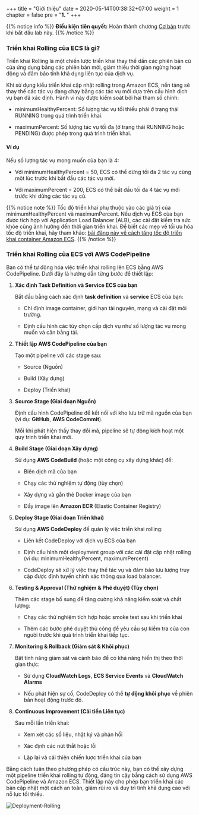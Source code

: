 +++
title = "Giới thiệu"
date = 2020-05-14T00:38:32+07:00
weight = 1
chapter = false
pre = "<b>1. </b>"
+++

{{% notice info %}}
**Điều kiện tiên quyết:** Hoàn thành chương [Cơ bản](https://aws-fcj-ecs-workshop.github.io/Amazon-ECS-Immersion-Day/fundamentals/) trước khi bắt đầu lab này.
{{% /notice %}}

### Triển khai Rolling của ECS là gì?

Triển khai Rolling là một chiến lược triển khai thay thế dần các phiên bản cũ của ứng dụng bằng các phiên bản mới, giảm thiểu thời gian ngừng hoạt động và đảm bảo tính khả dụng liên tục của dịch vụ.

Khi sử dụng kiểu triển khai cập nhật rolling trong Amazon ECS, nền tảng sẽ thay thế các tác vụ đang chạy bằng các tác vụ mới dựa trên cấu hình dịch vụ bạn đã xác định. Hành vi này được kiểm soát bởi hai tham số chính:

- minimumHealthyPercent: Số lượng tác vụ tối thiểu phải ở trạng thái RUNNING trong quá trình triển khai.

- maximumPercent: Số lượng tác vụ tối đa (ở trạng thái RUNNING hoặc PENDING) được phép trong quá trình triển khai.

#### Ví dụ

Nếu số lượng tác vụ mong muốn của bạn là 4:

- Với minimumHealthyPercent = 50, ECS có thể dừng tối đa 2 tác vụ cùng một lúc trước khi bắt đầu các tác vụ mới.

- Với maximumPercent = 200, ECS có thể bắt đầu tối đa 4 tác vụ mới trước khi dừng các tác vụ cũ.

{{% notice note %}}
Tốc độ triển khai phụ thuộc vào các giá trị của minimumHealthyPercent và maximumPercent. Nếu dịch vụ ECS của bạn được tích hợp với Application Load Balancer (ALB), các cài đặt kiểm tra sức khỏe cũng ảnh hưởng đến thời gian triển khai.
Để biết các mẹo về tối ưu hóa tốc độ triển khai, hãy tham khảo: [bài đăng này về cách tăng tốc độ triển khai container Amazon ECS](https://nathanpeck.com/speeding-up-amazon-ecs-container-deployments/).
{{% /notice %}}

### Triển khai Rolling của ECS với AWS CodePipeline

Bạn có thể tự động hóa việc triển khai rolling lên ECS bằng AWS CodePipeline. Dưới đây là hướng dẫn từng bước để thiết lập:

1. **Xác định Task Definition và Service ECS của bạn**

   Bắt đầu bằng cách xác định **task definition** và **service** ECS của bạn:

   - Chỉ định image container, giới hạn tài nguyên, mạng và cài đặt môi trường.

   - Định cấu hình các tùy chọn cấp dịch vụ như số lượng tác vụ mong muốn và cân bằng tải.

2. **Thiết lập AWS CodePipeline của bạn**

   Tạo một pipeline với các stage sau:

   - Source (Nguồn)

   - Build (Xây dựng)

   - Deploy (Triển khai)

3. **Source Stage (Giai đoạn Nguồn)**

   Định cấu hình CodePipeline để kết nối với kho lưu trữ mã nguồn của bạn (ví dụ: **GitHub**, **AWS CodeCommit**).

   Mỗi khi phát hiện thấy thay đổi mã, pipeline sẽ tự động kích hoạt một quy trình triển khai mới.

4. **Build Stage (Giai đoạn Xây dựng)**

   Sử dụng **AWS CodeBuild** (hoặc một công cụ xây dựng khác) để:

   - Biên dịch mã của bạn

   - Chạy các thử nghiệm tự động (tùy chọn)

   - Xây dựng và gắn thẻ Docker image của bạn

   - Đẩy image lên **Amazon ECR** (Elastic Container Registry)

5. **Deploy Stage (Giai đoạn Triển khai)**

   Sử dụng **AWS CodeDeploy** để quản lý việc triển khai rolling:

   - Liên kết CodeDeploy với dịch vụ ECS của bạn

   - Định cấu hình một deployment group với các cài đặt cập nhật rolling (ví dụ: minimumHealthyPercent, maximumPercent)

   - CodeDeploy sẽ xử lý việc thay thế tác vụ và đảm bảo lưu lượng truy cập được định tuyến chính xác thông qua load balancer.

6. **Testing & Approval (Thử nghiệm & Phê duyệt) (Tùy chọn)**

   Thêm các stage bổ sung để tăng cường khả năng kiểm soát và chất lượng:

   - Chạy các thử nghiệm tích hợp hoặc smoke test sau khi triển khai

   - Thêm các bước phê duyệt thủ công để yêu cầu sự kiểm tra của con người trước khi quá trình triển khai tiếp tục.

7. **Monitoring & Rollback (Giám sát & Khôi phục)**

   Bật tính năng giám sát và cảnh báo để có khả năng hiển thị theo thời gian thực:

   - Sử dụng **CloudWatch Logs**, **ECS Service Events** và **CloudWatch Alarms**

   - Nếu phát hiện sự cố, CodeDeploy có thể **tự động khôi phục** về phiên bản hoạt động trước đó.

8. **Continuous Improvement (Cải tiến Liên tục)**

   Sau mỗi lần triển khai:

   - Xem xét các số liệu, nhật ký và phản hồi

   - Xác định các nút thắt hoặc lỗi

   - Lặp lại và cải thiện chiến lược triển khai của bạn

Bằng cách tuân theo phương pháp có cấu trúc này, bạn có thể xây dựng một pipeline triển khai rolling tự động, đáng tin cậy bằng cách sử dụng AWS CodePipeline và Amazon ECS. Thiết lập này cho phép bạn triển khai các bản cập nhật một cách an toàn, giảm rủi ro và duy trì tính khả dụng cao với nỗ lực tối thiểu.

![Deployment-Rolling](/images/1/Deployment-Rolling.png?width=90pc)
